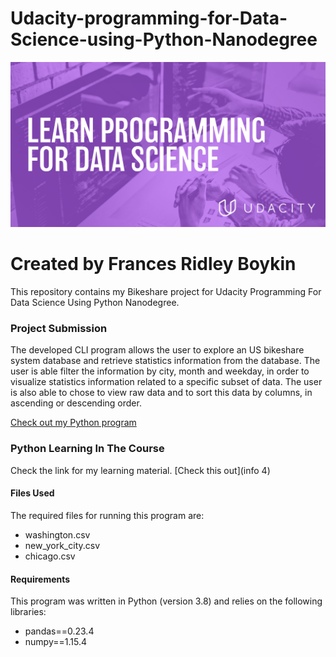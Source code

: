 # Udacity-programming-for-Data-Science-using-Python-Nanodegree
<img src="Images/Programming.jpg" width="1000">

# Created by Frances Ridley Boykin

This repository contains my Bikeshare project for Udacity Programming For Data Science Using Python Nanodegree.


### Project Submission

The developed CLI program allows the user to explore an US bikeshare system database and retrieve statistics information from the database. The user is able filter the information by city, month and weekday, in order to visualize statistics information related to a specific subset of data. The user is also able to chose to view raw data and to sort this data by columns, in ascending or descending order.

[Check out my Python program](https://github.com/francesboykin/frances-bikeshare-project-3/blob/master/bikeshare.py)

### Python Learning In The Course

Check the link for my learning material.
[Check this out](info 4)

#### Files Used

The required files for running this program are:

* washington.csv
* new_york_city.csv
* chicago.csv

#### Requirements
This program was written in Python (version 3.8) and relies on the following libraries:

* pandas==0.23.4
* numpy==1.15.4
